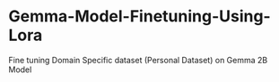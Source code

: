 # Gemma-Model-Finetuning-Using-Lora
Fine tuning Domain Specific dataset (Personal Dataset) on Gemma 2B Model 
